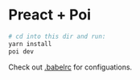 # Preact + Poi

```bash
# cd into this dir and run:
yarn install
poi dev
```

Check out [.babelrc](https://github.com/egoist/poi/blob/master/examples/preact/.babelrc) for configuations.
